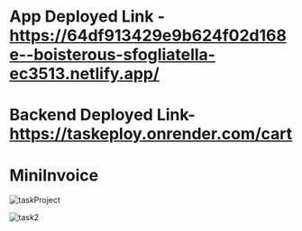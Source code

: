 # App Deployed Link - https://64df913429e9b624f02d168e--boisterous-sfogliatella-ec3513.netlify.app/
# Backend Deployed Link-https://taskeploy.onrender.com/cart

# MiniInvoice
![taskProject](https://github.com/preetuuppp/MiniInvoice/assets/112836053/51bc66dc-2192-4c22-a595-fb049bac2a3a)

![task2](https://github.com/preetuuppp/MiniInvoice/assets/112836053/be6ce695-fcf5-4d62-be09-f0bcd73899cc)
